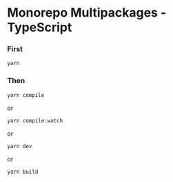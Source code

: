 # Monorepo Multipackages - TypeScript

### First

```
yarn
```

### Then

```
yarn compile
```

or

```
yarn compile:watch
```

or

```
yarn dev
```

or

```
yarn build
```

